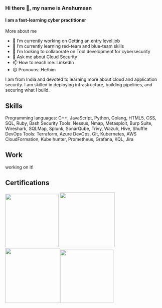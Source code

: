 ### Hi there 👋, my name is Anshumaan
#### I am a fast-learning cyber practitioner 
More about me
- 🔭 I’m currently working on Getting an entry level job 
- 🌱 I’m currently learning red-team and blue-team skills 
- 👯 I’m looking to collaborate on Tool development for cybersecurity 
- 💬 Ask me about Cloud Security 
- 📫 How to reach me: LinkedIn 
- 😄 Pronouns: He/him 

I am from India and devoted to learning more about cloud and application security. I am skilled in deploying infrastructure, building pipelines, and securing what I build.

Skills
-
Programming languages: C++, JavaScript, Python, Golang, HTML5, CSS, SQL, Ruby, Bash 
Security Tools: Nessus, Nmap, Metasploit, Burp Suite, Wireshark, SQLMap, Splunk, SonarQube, Trivy, Wazuh, Hive, Shuffle 
DevOps Tools: Terraform, Azure DevOps, Git, Kubernetes, AWS CloudFormation, Kube hunter, Prometheus, Grafana, KQL, Jira 

Work
-
working on it!

Certifications
-
<img src="https://learn.microsoft.com/media/learn/certification/badges/microsoft-certified-associate-badge.svg" width=170> <img src="https://images.credly.com/size/680x680/images/74790a75-8451-400a-8536-92d792c5184a/CompTIA_Security_2Bce.png" width=175><img src="https://images.credly.com/size/680x680/images/8b8ed108-e77d-4396-ac59-2504583b9d54/cka_from_cncfsite__281_29.png" width=175><img src="https://images.credly.com/size/680x680/images/336eebfc-0ac3-4553-9a67-b402f491f185/azure-administrator-associate-600x600.png" width=170>


